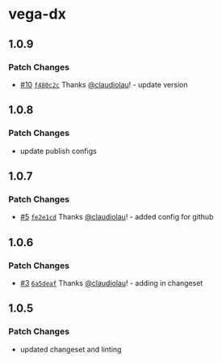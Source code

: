 # vega-dx

## 1.0.9

### Patch Changes

- [#10](https://github.com/claudiolau/vega-dx/pull/10) [`f480c2c`](https://github.com/claudiolau/vega-dx/commit/f480c2c94c1f49399e073cd44ac346f06864e2fe) Thanks [@claudiolau](https://github.com/claudiolau)! - update version

## 1.0.8

### Patch Changes

- update publish configs

## 1.0.7

### Patch Changes

- [#5](https://github.com/claudiolau/vega-dx/pull/5) [`fe2e1cd`](https://github.com/claudiolau/vega-dx/commit/fe2e1cdd7bdffe7dcfd29eb7f511e9d4c3216d2a) Thanks [@claudiolau](https://github.com/claudiolau)! - added config for github

## 1.0.6

### Patch Changes

- [#3](https://github.com/claudiolau/vega-dx/pull/3) [`6a5deaf`](https://github.com/claudiolau/vega-dx/commit/6a5deafc6d45aa98c33e363d87dca5b44bc0676a) Thanks [@claudiolau](https://github.com/claudiolau)! - adding in changeset

## 1.0.5

### Patch Changes

- updated changeset and linting
